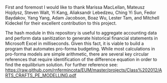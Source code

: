 First and foremost I would like to thank Marissa MacLellan, Mateusz Hojdysz, Steven Walt, Yi Kang, Aliaksandr Lebedzeu,  Ching Yi Sun, Fedor Baydakov, Yang Yang, Adam Jacobson, Boaz Wu, Lester Tam, and Mitchell Kideckel for their excellent contribution to this project.

The hash module in this repository is useful to aggregate accounting data and perform data sanitization to generate 
historical financial statements in Microsoft Excel in milliseconds. Given this fact, it is viable to build a program that automates 
pro-forma budgeting. While most calculations in pro-forma models are simple arithmetic, there are several key circular 
references that require identification of the difference equation in order to find the equilibrium solution. For further
reference see: https://raw.github.com/rnfermincota/EUM/master/projects/Class%202012/ARTS_CRAFTS_PE_MODELLING.pdf
